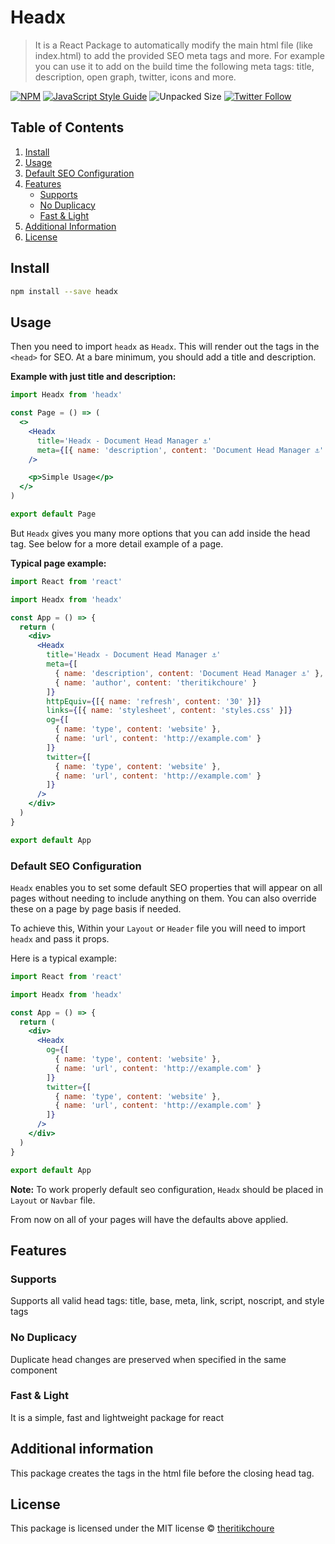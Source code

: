 # Headx

> It is a React Package to automatically modify the main html file (like index.html) to add the provided SEO meta tags and more. For example you can use it to add on the build time the following meta tags: title, description, open graph, twitter, icons and more.

[![NPM](https://img.shields.io/npm/v/headx.svg)](https://www.npmjs.com/package/headx) [![JavaScript Style Guide](https://img.shields.io/badge/code_style-standard-brightgreen.svg)](https://standardjs.com) ![Unpacked Size](https://img.shields.io/badge/Unpacked%20Size-17.4%20kB-blue)
[![Twitter Follow](https://img.shields.io/twitter/follow/theritikchourestyle.svg?style=social&label=Follow%20%40theritikchoure)](https://twitter.com/theritikchoure)

## Table of Contents
1. [Install](#install)
2. [Usage](#usage)
3. [Default SEO Configuration](#default-seo-configuration)
4. [Features](#features)
    - [Supports](#supports)
    - [No Duplicacy](#no-duplicacy)
    - [Fast & Light](#fast--light)
5. [Additional Information](#additional-information)
6. [License](#license)

## Install

```bash
npm install --save headx
```

## Usage

Then you need to import `headx` as `Headx`. This will render out the tags in the `<head>` for SEO. At a bare minimum, you should add a title and description.

**Example with just title and description:**

```jsx
import Headx from 'headx'

const Page = () => (
  <>
    <Headx
      title='Headx - Document Head Manager ⚓'
      meta={[{ name: 'description', content: 'Document Head Manager ⚓' }]}
    />

    <p>Simple Usage</p>
  </>
)

export default Page
```

But `Headx` gives you many more options that you can add inside the head tag. See below for a more detail example of a page.

**Typical page example:**

```jsx
import React from 'react'

import Headx from 'headx'

const App = () => {
  return (
    <div>
      <Headx
        title='Headx - Document Head Manager ⚓'
        meta={[
          { name: 'description', content: 'Document Head Manager ⚓' },
          { name: 'author', content: 'theritikchoure' }
        ]}
        httpEquiv={[{ name: 'refresh', content: '30' }]}
        links={[{ name: 'stylesheet', content: 'styles.css' }]}
        og={[
          { name: 'type', content: 'website' },
          { name: 'url', content: 'http://example.com' }
        ]}
        twitter={[
          { name: 'type', content: 'website' },
          { name: 'url', content: 'http://example.com' }
        ]}
      />
    </div>
  )
}

export default App
```

### Default SEO Configuration

`Headx` enables you to set some default SEO properties that will appear on all pages without needing to include anything on them. You can also override these on a page by page basis if needed.

To achieve this, Within your `Layout` or `Header` file you will need to import `headx` and pass it props.

Here is a typical example:

```jsx
import React from 'react'

import Headx from 'headx'

const App = () => {
  return (
    <div>
      <Headx
        og={[
          { name: 'type', content: 'website' },
          { name: 'url', content: 'http://example.com' }
        ]}
        twitter={[
          { name: 'type', content: 'website' },
          { name: 'url', content: 'http://example.com' }
        ]}
      />
    </div>
  )
}

export default App
```

**Note:** To work properly default seo configuration, `Headx` should be placed in `Layout` or `Navbar` file.

From now on all of your pages will have the defaults above applied.

## Features

### Supports

Supports all valid head tags: title, base, meta, link, script, noscript, and style tags

### No Duplicacy

Duplicate head changes are preserved when specified in the same component

### Fast & Light

It is a simple, fast and lightweight package for react

## Additional information

This package creates the tags in the html file before the closing head tag.

## License

This package is licensed under the MIT license © [theritikchoure](https://github.com/theritikchoure)
